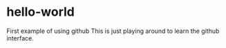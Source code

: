 # hello-world
First example of using github
This is just playing around to learn the github interface.
